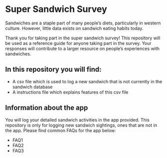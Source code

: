 # Super Sandwich Survey

Sandwiches are a staple part of many people’s diets, particularly in western culture. However, little data exists on sandwich eating habits today. 

Thank you for taking part in the super sandwich survey! This repository will be used as a reference guide for anyone taking part in the survey. Your responses will contribute to a larger resource on people’s experiences with sandwiches. 

## In this repository you will find:
- A csv file which is used to log a new sandwich that is not currently in the sandwich database 
- A instructions file which explains features of this csv file

## Information about the app

You will log your detailed sandwich activities in the app provided.
This repository is only for logging new sandwich sightings, ones that are not in the app.
Please find common FAQs for the app below:

- FAQ1
- FAQ2
- FAQ3